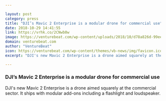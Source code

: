 ```yaml
---

layout: post
category: press
title: "DJI’s Mavic 2 Enterprise is a modular drone for commercial use"
date: 2018-10-29 14:41:55
link: https://vrhk.co/2CNwb0w
image: https://venturebeat.com/wp-content/uploads/2018/10/d78a826d-99ee-44da-a268-5f8e71cd9f50.png?fit=1376%2C916&strip=all
domain: venturebeat.com
author: "VentureBeat"
icon: https://venturebeat.com/wp-content/themes/vb-news/img/favicon.ico
excerpt: "DJI's new Mavic 2 Enterprise is a drone aimed squarely at the commercial sector. It ships with modular add-ons including a flashlight and loudspeaker."

---
```


### DJI’s Mavic 2 Enterprise is a modular drone for commercial use

DJI's new Mavic 2 Enterprise is a drone aimed squarely at the commercial sector. It ships with modular add-ons including a flashlight and loudspeaker.